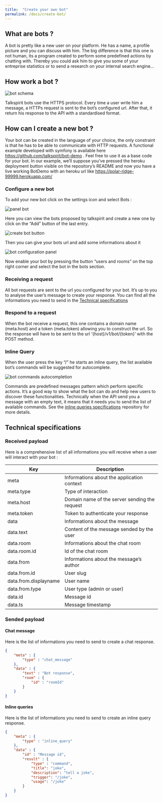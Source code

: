 ```yaml
---
title:  "Create your own bot"
permalink: /docs/create-bot/
---
```


## What are bots ?

A bot is pretty like a new user on your platform. He has a name, a profile picture and you can discuss with him.
The big difference is that this one is not human, its a program created to perform some predefined actions by chatting with. Thereby you could ask him to give you some of your entreprise statistics or to send a research on your internal search engine...

## How work a bot ?

![bot schema](/img/docs/bot-schema.png)

Talkspirit bots use the HTTPS protocol. Every time a user write him a message, a HTTPs request is sent to the bot’s configured url.
After that, it return his response to the API with a standardised format.

## How can I create a new bot ?

Your bot can be created in the language of your choice, the only constraint is that he has to be able to communicate with HTTP requests.
A functional example developed with symfony is available here https://github.com/talkspirit/bot-demo . Feel free to use it as a base code for your bot.
In our example, we’ll suppose you’ve pressed the heroku deployment button visible on the repository’s README and now you have a live working BotDemo with an heroku url like https://polar-ridge-99999.herokuapp.com/

### Configure a new bot

To add your new bot click on the settings icon and select Bots : 

![panel bot](/img/docs/panel-bot.png)

Here you can view the bots proposed by talkspirit and create a new one by click on the “Add” button of the last entry.

![create bot button](/img/docs/create-bot-button.png)

Then you can give your bots url and add some informations about it

![bot configuration panel](/img/docs/bot-configuration-panel.png)

Now enable your bot by pressing the button “users and rooms” on the top right corner and select the bot in the bots section.

### Receiving a request

All bot requests are sent to the url you configured for your bot. It’s up to you to analyse the user’s message to create your response. You can find all the informations you need to send in the [Technical specifications](“#technical-specifications”)

### Respond to a request

When the bot receive a request, this one contains a domain name (meta.host) and a token (meta.token) allowing you to construct the url. So the response will have to be sent to the url ‘{host}/v1/bot/{token}’ with the POST method.

### Inline Query

When the user press the key “/” he starts an inline query, the list available bot’s commands will be suggested for autocomplete.

![bot commands autocompletion](/img/docs/bot-autocompletion.png)

Commands are predefined messages pattern which perform specific actions. It’s a good way to show what the bot can do and help new users to discover these functionalities.
Technically when the API send you a message with an empty text, it means that it needs you to send the list of available commands. See the [inline queries specifications](“#inline-queries”) repository for more details.

## Technical specifications

### Received payload

Here is a comprehensive list of all informations you will receive when a user will interact with your bot :

| Key | Description |
| ---- | ---------------- |
| meta | Informations about the application context |
| meta.type | Type of interaction |
| meta.host | Domain name of the server sending the request |
| meta.token | Token to authenticate your response |
| data | Informations about the message |
| data.text | Content of the message sended by the user|
| data.room | Informations about the chat room |
| data.room.id | Id of the chat room |
| data.from | Informations about the message’s author |
| data.from.id | User slug |
| data.from.displayname | User name |
| data.from.type | User type (admin or user) |
| data.id | Message id |
| data.ts | Message timestamp|

### Sended payload

#### Chat message
Here is the list of informations you need to send to create a chat response.

```json
{
	"meta" : {
		"type" : "chat_message"
	},
	"data" : {
		"text" : "Bot response",
		"room" : {
			"id" : "roomId"
		}
	}
}
```

#### Inline queries
Here is the list of informations you need to send to create an inline query response.
```json
{
	"meta" : {
		"type" : "inline_query"
	},
	"data" : {
		"id" : "Message id",
		"result" : {
            "type" : "command",
            "title": "joke",
            "description": "tell a joke",
            "trigger": "/joke",
            "usage": "/joke"
		}
	}
}
```

